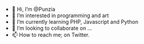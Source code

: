- 👋 Hi, I’m @Punzia
- 👀 I’m interested in programming and art
- 🌱 I’m currently learning PHP, Javascript and Python 
- 💞️ I’m looking to collaborate on ...
- 📫 How to reach me; on Twitter.

<!---
Punzia/Punzia is a ✨ special ✨ repository because its `README.md` (this file) appears on your GitHub profile.
You can click the Preview link to take a look at your changes.
--->


